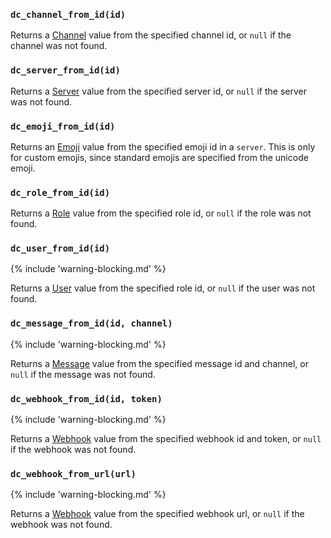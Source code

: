 ### `dc_channel_from_id(id)`

Returns a [Channel](/values/channel.md) value from the
specified channel id, or `null` if the channel was not found.

### `dc_server_from_id(id)`

Returns a [Server](/values/server.md) value from the
specified server id, or `null` if the server was not found.

### `dc_emoji_from_id(id)`

Returns an [Emoji](/values/emoji.md) value from the
specified emoji id in a `server`.
This is only for custom emojis, since standard emojis are specified from the unicode emoji.

### `dc_role_from_id(id)`

Returns a [Role](/values/role.md) value from the
specified role id, or `null` if the role was not found.

### `dc_user_from_id(id)`

{% include 'warning-blocking.md' %}

Returns a [User](/values/user.md) value from the
specified role id, or `null` if the user was not found.

### `dc_message_from_id(id, channel)`

{% include 'warning-blocking.md' %}

Returns a [Message](/values/message.md) value from the
specified message id and channel, or `null` if the message was not found.

### `dc_webhook_from_id(id, token)`

{% include 'warning-blocking.md' %}

Returns a [Webhook](/values/webhook.md) value from the
specified webhook id and token, or `null` if the webhook was not found.

### `dc_webhook_from_url(url)`

{% include 'warning-blocking.md' %}

Returns a [Webhook](/values/webhook.md) value from the
specified webhook url, or `null` if the webhook was not found.
